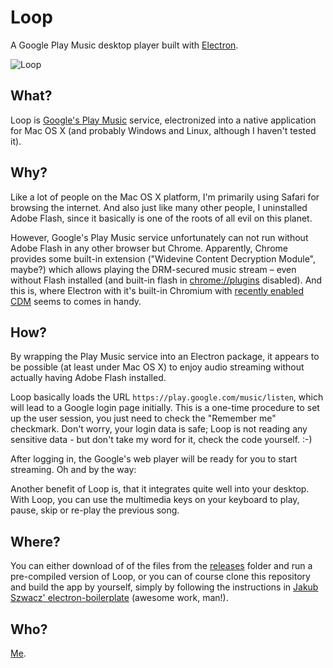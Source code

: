 Loop
====
A Google Play Music desktop player built with [Electron](http://electron.atom.io).

![Loop](https://raw.githubusercontent.com/twostairs/loop/master/loop-screenshot.png)

## What?

Loop is [Google's Play Music](https://play.google.com/music/listen) service, electronized into a native application for Mac OS X (and probably Windows and Linux, although I haven't tested it).

## Why?

Like a lot of people on the Mac OS X platform, I'm primarily using Safari for browsing the internet. And also just like many other people, I uninstalled Adobe Flash, since it basically is one of the roots of all evil on this planet.

However, Google's Play Music service unfortunately can not run without Adobe Flash in any other browser but Chrome. Apparently, Chrome provides some built-in extension ("Widevine Content Decryption Module", maybe?) which allows playing the DRM-secured music stream – even without Flash installed (and built-in flash in [chrome://plugins](chrome://plugins) disabled). And this is, where Electron with it's built-in Chromium with [recently enabled CDM](https://github.com/atom/electron/issues/2085) seems to comes in handy.

## How?

By wrapping the Play Music service into an Electron package, it appears to be possible (at least under Mac OS X) to enjoy audio streaming without actually having Adobe Flash installed.

Loop basically loads the URL `https://play.google.com/music/listen`, which will lead to a Google login page initially. This is a one-time procedure to set up the user session, you just need to check the "Remember me" checkmark. Don't worry, your login data is safe; Loop is not reading any sensitive data - but don't take my word for it, check the code yourself. :-)

After logging in, the Google's web player will be ready for you to start streaming. Oh and by the way:

Another benefit of Loop is, that it integrates quite well into your desktop. With Loop, you can use the multimedia keys on your keyboard to play, pause, skip or re-play the previous song.

## Where?

You can either download of of the files from the [releases](https://github.com/twostairs/loop/tree/master/releases) folder and run a pre-compiled version of Loop, or you can of course clone this repository and build the app by yourself, simply by following the instructions in [Jakub Szwacz' electron-boilerplate](https://github.com/szwacz/electron-boilerplate) (awesome work, man!).

## Who?

[Me](https://twitter.com/mrusme).
